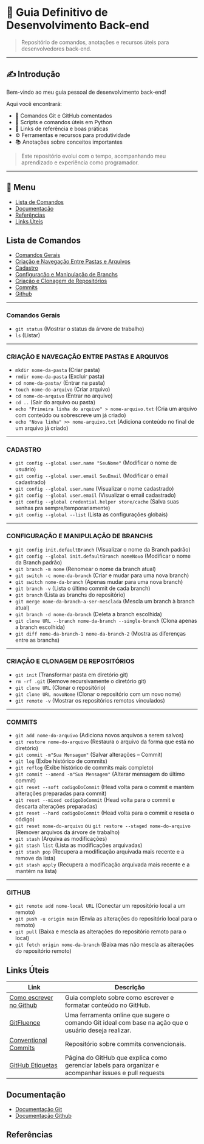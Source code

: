 # 🧭 Guia Definitivo de Desenvolvimento Back-end

> Repositório de comandos, anotações e recursos úteis para desenvolvedores back-end.

---

## ✍️ Introdução

Bem-vindo ao meu guia pessoal de desenvolvimento back-end!  

Aqui você encontrará:

- 📌 Comandos Git e GitHub comentados
- 🐍 Scripts e comandos úteis em Python
- 🔗 Links de referência e boas práticas
- ⚙️ Ferramentas e recursos para produtividade
- 📚 Anotações sobre conceitos importantes

> Este repositório evolui com o tempo, acompanhando meu aprendizado e experiência como programador.

---
## 🧾 Menu
- [Lista de Comandos](#lista-de-comandos)
- [Documentação](#documentação)
- [Referências](#referências)
- [Links Úteis](#links-úteis)

## Lista de Comandos

- [Comandos Gerais](#comandos-gerais)
- [Criação e Navegação Entre Pastas e Arquivos](#criação-e-navegação-entre-pastas-e-arquivos)
- [Cadastro](#cadastro )
- [Configuração e Manipulação de Branchs](#configuração-e-manipulação-de-branchs)
- [Criação e Clonagem de Repositórios](#criação-e-clonagem-de-repositórios)
- [Commits](#commits)
- [Github](#github)

---

### Comandos Gerais
- `git status` (Mostrar o status da árvore de trabalho)
- `ls` (Listar)
---

### CRIAÇÃO E NAVEGAÇÃO ENTRE PASTAS E ARQUIVOS
- `mkdir nome-da-pasta` (Criar pasta)  
- `rmdir nome-da-pasta` (Excluir pasta)  
- `cd nome-da-pasta/` (Entrar na pasta)  
- `touch nome-do-arquivo` (Criar arquivo)  
- `cd nome-do-arquivo` (Entrar no arquivo)  
- `cd ..` (Sair do arquivo ou pasta)  
- `echo "Primeira linha do arquivo" > nome-arquivo.txt` (Cria um arquivo com conteúdo ou sobrescreve um já criado)  
- `echo "Nova linha" >> nome-arquivo.txt` (Adiciona conteúdo no final de um arquivo já criado)

---

### CADASTRO
- `git config --global user.name "SeuNome"` (Modificar o nome de usuário)  
- `git config --global user.email SeuEmail` (Modificar o email cadastrado)  
- `git config --global user.name` (Visualizar o nome cadastrado)  
- `git config --global user.email` (Visualizar o email cadastrado)  
- `git config --global credential.helper store/cache` (Salva suas senhas pra sempre/temporariamente)  
- `git config --global --list` (Lista as configurações globais)

---

### CONFIGURAÇÃO E MANIPULAÇÃO DE BRANCHS
- `git config init.defaultBranch` (Visualizar o nome da Branch padrão)  
- `git config --global init.defaultBranch nomeNovo` (Modificar o nome da Branch padrão)  
- `git branch -m nome` (Renomear o nome da branch atual)  
- `git switch -c nome-da-branch` (Criar e mudar para uma nova branch)  
- `git switch nome-da-branch` (Apenas mudar para uma nova branch)  
- `git branch -v` (Lista o último commit de cada branch)  
- `git branch` (Lista as branchs do repositório)  
- `git merge nome-da-branch-a-ser-mesclada` (Mescla um branch à branch atual)  
- `git branch -d nome-da-branch` (Deleta a branch escolhida)  
- `git clone URL --branch nome-da-branch --single-branch` (Clona apenas a branch escolhida)  
- `git diff nome-da-branch-1 nome-da-branch-2` (Mostra as diferenças entre as branchs)

---

### CRIAÇÃO E CLONAGEM DE REPOSITÓRIOS
- `git init` (Transformar pasta em diretório git)  
- `rm -rf .git` (Remove recursivamente o diretório git)  
- `git clone URL` (Clonar o repositório)  
- `git clone URL novoNome` (Clonar o repositório com um novo nome)  
- `git remote -v` (Mostrar os repositórios remotos vinculados)

---

### COMMITS
- `git add nome-do-arquivo` (Adiciona novos arquivos a serem salvos)  
- `git restore nome-do-arquivo` (Restaura o arquivo da forma que está no diretório)  
- `git commit -m"Sua Mensagem"` (Salvar alterações – Commit)  
- `git log` (Exibe histórico de commits)  
- `git reflog` (Exibe histórico de commits mais completo)  
- `git commit --amend -m"Sua Mensagem"` (Alterar mensagem do último commit)  
- `git reset --soft codigoDoCommit` (Head volta para o commit e mantém alterações preparadas para commit)  
- `git reset --mixed codigoDoCommit` (Head volta para o commit e descarta alterações preparadas)  
- `git reset --hard codigoDoCommit` (Head volta para o commit e reseta o código)  
- `git reset nome-do-arquivo` ou `git restore --staged nome-do-arquivo` (Remover arquivos da árvore de trabalho)  
- `git stash` (Arquiva as modificações)  
- `git stash list` (Lista as modificações arquivadas)  
- `git stash pop` (Recupera a modificação arquivada mais recente e a remove da lista)  
- `git stash apply` (Recupera a modificação arquivada mais recente e a mantém na lista)

---

### GITHUB
- `git remote add nome-local URL` (Conectar um repositório local a um remoto)  
- `git push -u origin main` (Envia as alterações do repositório local para o remoto)  
- `git pull` (Baixa e mescla as alterações do repositório remoto para o local)  
- `git fetch origin nome-da-branch` (Baixa mas não mescla as alterações do repositório remoto)

## Links Úteis

|Link| Descrição|
|----|-----|
[Como escrever no Github](https://docs.github.com/pt/get-started/writing-on-github)| Guia completo sobre como escrever e formatar conteúdo no GitHub.
[GitFluence](https://www.gitfluence.com)|Uma ferramenta online que sugere o comando Git ideal com base na ação que o usuário deseja realizar.
[Conventional Commits](https://github.com/conventional-commits/conventionalcommits.org)|Repositório sobre commits convencionais.
[GitHub Etiquetas](https://docs.github.com/pt/issues/using-labels-and-milestones-to-track-work/managing-labels)|Página do GitHub que explica como gerenciar labels para organizar e acompanhar issues e pull requests

## Documentação
- [Documentação Git](https://git-scm.com/doc)
- [Documentação Github](https://docs.github.com/pt)

## Referências

